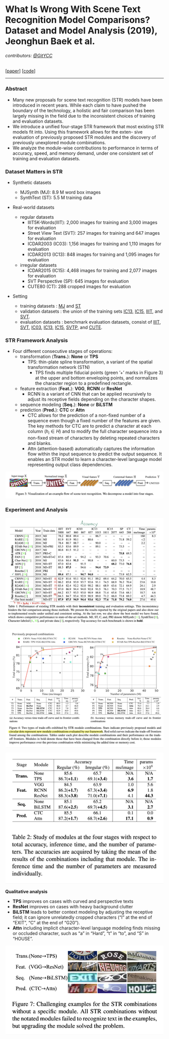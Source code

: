 # What Is Wrong With Scene Text Recognition Model Comparisons? Dataset and Model Analysis (2019), Jeonghun Baek et al.

###### contributors: [@GitYCC](https://github.com/GitYCC)

\[[paper](https://arxiv.org/abs/1904.01906)\] \[[code](https://github.com/clovaai/deep-text-recognition-benchmark)\]

---

### Abstract

- Many new proposals for scene text recognition (STR) models have been introduced in recent years. While each claim to have pushed the boundary of the technology, a holistic and fair comparison has been largely missing in the field due to the inconsistent choices of training and evaluation datasets.
- We introduce a unified four-stage STR framework that most existing STR models fit into. Using this framework allows for the exten- sive evaluation of previously proposed STR modules and the discovery of previously unexplored module combinations.
- We analyze the module-wise contributions to performance in terms of accuracy, speed, and memory demand, under one consistent set of training and evaluation datasets.



### Dataset Matters in STR

- Synthetic datasets
  - MJSynth (MJ): 8.9 M word box images
  - SynthText (ST): 5.5 M training data
- Real-world datasets
  - regular datasets
    - IIIT5K-Words(IIIT): 2,000 images for training and 3,000 images for evaluation
    - Street View Text (SVT): 257 images for training and 647 images for evaluation
    - ICDAR2003 (IC03): 1,156 images for training and 1,110 images for evaluation
    - ICDAR2013 (IC13): 848 images for training and 1,095 images for evaluation
  - irregular datasets
    - ICDAR2015 (IC15): 4,468 images for training and 2,077 images for evaluation
    - SVT Perspective (SP): 645 images for evaluation
    - CUTE80 (CT): 288 cropped images for evaluation

- Setting
  - training datasets : [MJ](http://www.robots.ox.ac.uk/~vgg/data/text/) and [ST](http://www.robots.ox.ac.uk/~vgg/data/scenetext/)
  - validation datasets : the union of the training sets [IC13](http://rrc.cvc.uab.es/?ch=2), [IC15](http://rrc.cvc.uab.es/?ch=4), [IIIT](http://cvit.iiit.ac.in/projects/SceneTextUnderstanding/IIIT5K.html), and [SVT](http://www.iapr-tc11.org/mediawiki/index.php/The_Street_View_Text_Dataset).
  - evaluation datasets : benchmark evaluation datasets, consist of [IIIT](http://cvit.iiit.ac.in/projects/SceneTextUnderstanding/IIIT5K.html), [SVT](http://www.iapr-tc11.org/mediawiki/index.php/The_Street_View_Text_Dataset), [IC03](http://www.iapr-tc11.org/mediawiki/index.php/ICDAR_2003_Robust_Reading_Competitions), [IC13](http://rrc.cvc.uab.es/?ch=2), [IC15](http://rrc.cvc.uab.es/?ch=4), [SVTP](http://openaccess.thecvf.com/content_iccv_2013/papers/Phan_Recognizing_Text_with_2013_ICCV_paper.pdf), and [CUTE](http://cs-chan.com/downloads_CUTE80_dataset.html).



### STR Framework Analysis

- Four different consecutive stages of operations: 
  - transformation (**Trans.**): **None** or **TPS**
    - TPS: thin-plate spline transformation, a variant of the spatial transformation network (STN)
      - TPS finds multiple fiducial points (green ’+’ marks in Figure 3) at the upper and bottom enveloping points, and normalizes the character region to a predefined rectangle. 
  - feature extraction (**Feat.**): **VGG**, **RCNN** or **ResNet**
    - RCNN is a variant of CNN that can be applied recursively to adjust its receptive fields depending on the character shapes.
  - sequence modeling (**Seq.**): **None** or **BiLSTM**
  - prediction (**Pred.**): **CTC** or **Attn**
    - CTC allows for the prediction of a non-fixed number of a sequence even though a fixed number of the features are given. The key methods for CTC are to predict a character at each column ($h_i ∈ H$) and to modify the full character sequence into a non-fixed stream of characters by deleting repeated characters and blanks.
    - Attn (attention-based) automatically captures the information flow within the input sequence to predict the output sequence. It enables an STR model to learn a character-level language model representing output class dependencies.

![screenshot](assets/what-is-wrong-with-scene-text-recognition-model-comparisons_01.png)



### Experiment and Analysis

![screenshot](assets/what-is-wrong-with-scene-text-recognition-model-comparisons_02.png)

![screenshot](assets/what-is-wrong-with-scene-text-recognition-model-comparisons_03.png)

![screenshot](assets/what-is-wrong-with-scene-text-recognition-model-comparisons_04.png)

**Qualitative analysis**

- **TPS** improves on cases with curved and perspective texts
- **ResNet** improves on cases with heavy background clutter
- **BiLSTM** leads to better context modeling by adjusting the receptive field; it can ignore unrelatedly cropped characters (“I” at the end of “EXIT”, “C” at the end of “G20”).
- **Attn** including implicit character-level language modeling finds missing or occluded character, such as “a” in “Hard”, “t” in “to”, and “S” in “HOUSE”.

![screenshot](assets/what-is-wrong-with-scene-text-recognition-model-comparisons_05.png)


